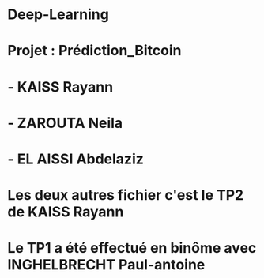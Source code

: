 # Deep-Learning

# Projet : Prédiction_Bitcoin
# - KAISS Rayann
# - ZAROUTA Neila
# - EL AISSI Abdelaziz

# Les deux autres fichier c'est le TP2 de KAISS Rayann

# Le TP1 a été effectué en binôme avec INGHELBRECHT Paul-antoine
